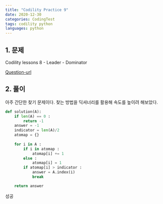 ```yaml
---
title: "Codility Practice 9"
date: 2020-12-30
categories: CodingTest
tags: codility python
languages: python
---
```

## 1. 문제 

Codility lessons 8 - Leader - Dominator

[Question-url](https://app.codility.com/programmers/lessons/8-leader/dominator/)


## 2. 풀이

아주 간단한 찾기 문제이다. 찾는 방법을 딕셔너리를 활용해 속도를 높이려 해보았다.

```python
def solution(A):
    if len(A) == 0 :
        return -1
    answer = -1
    indicator = len(A)/2
    atomap = {}
    
    for i in A :
        if i in atomap :
            atomap[i] += 1
        else :
            atomap[i] = 1
        if atomap[i] > indicator :
            answer = A.index(i)
            break

    return answer
```

성공